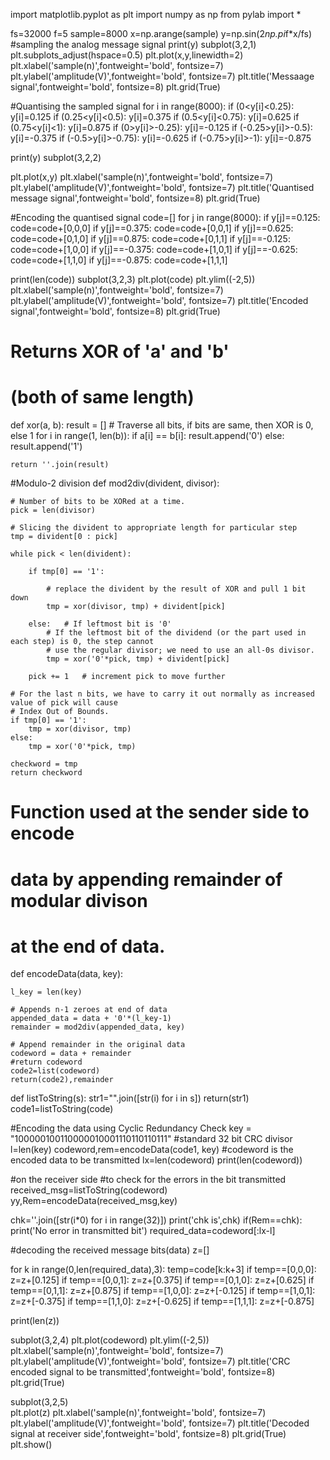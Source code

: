 import matplotlib.pyplot as plt
import numpy as np
from pylab import *

fs=32000
f=5
sample=8000
x=np.arange(sample)
y=np.sin(2*np.pi*f*x/fs) #sampling the analog message signal
print(y)
subplot(3,2,1)
plt.subplots_adjust(hspace=0.5)
plt.plot(x,y,linewidth=2)
plt.xlabel('sample(n)',fontweight='bold', fontsize=7)
plt.ylabel('amplitude(V)',fontweight='bold', fontsize=7)
plt.title('Messaage signal',fontweight='bold', fontsize=8)
plt.grid(True)

#Quantising the sampled signal
for i in range(8000):
    if (0<y[i]<0.25):
        y[i]=0.125
    if (0.25<y[i]<0.5):
        y[i]=0.375
    if (0.5<y[i]<0.75):
        y[i]=0.625
    if (0.75<y[i]<1):
        y[i]=0.875
    if (0>y[i]>-0.25):
        y[i]=-0.125
    if (-0.25>y[i]>-0.5):
        y[i]=-0.375
    if (-0.5>y[i]>-0.75):
        y[i]=-0.625
    if (-0.75>y[i]>-1):
        y[i]=-0.875    
      
    
print(y)
subplot(3,2,2)

plt.plot(x,y)
plt.xlabel('sample(n)',fontweight='bold', fontsize=7)
plt.ylabel('amplitude(V)',fontweight='bold', fontsize=7)
plt.title('Quantised message signal',fontweight='bold', fontsize=8)
plt.grid(True)


#Encoding the quantised signal
code=[]
for j in range(8000):
    if y[j]==0.125:
        code=code+[0,0,0]
    if y[j]==0.375:
        code=code+[0,0,1]
    if y[j]==0.625:
        code=code+[0,1,0]
    if y[j]==0.875:
        code=code+[0,1,1]
    if y[j]==-0.125:
        code=code+[1,0,0]
    if y[j]==-0.375:
        code=code+[1,0,1]
    if y[j]==-0.625:
        code=code+[1,1,0]
    if y[j]==-0.875:
        code=code+[1,1,1]
        
print(len(code))
subplot(3,2,3)
plt.plot(code)
plt.ylim((-2,5))
plt.xlabel('sample(n)',fontweight='bold', fontsize=7)
plt.ylabel('amplitude(V)',fontweight='bold', fontsize=7)
plt.title('Encoded signal',fontweight='bold', fontsize=8)
plt.grid(True)



# Returns XOR of 'a' and 'b' 
# (both of same length) 
def xor(a, b): 
    result = [] 
    # Traverse all bits, if bits are same, then XOR is 0, else 1 
    for i in range(1, len(b)): 
        if a[i] == b[i]: 
            result.append('0') 
        else: 
            result.append('1') 
  
    return ''.join(result) 
  
  
#Modulo-2 division 
def mod2div(divident, divisor): 
  
    # Number of bits to be XORed at a time. 
    pick = len(divisor) 
  
    # Slicing the divident to appropriate length for particular step 
    tmp = divident[0 : pick] 
  
    while pick < len(divident): 
  
        if tmp[0] == '1': 
  
            # replace the divident by the result of XOR and pull 1 bit down 
            tmp = xor(divisor, tmp) + divident[pick] 
  
        else:   # If leftmost bit is '0' 
            # If the leftmost bit of the dividend (or the part used in each step) is 0, the step cannot 
            # use the regular divisor; we need to use an all-0s divisor. 
            tmp = xor('0'*pick, tmp) + divident[pick] 
  
        pick += 1   # increment pick to move further 
  
    # For the last n bits, we have to carry it out normally as increased value of pick will cause 
    # Index Out of Bounds. 
    if tmp[0] == '1': 
        tmp = xor(divisor, tmp) 
    else: 
        tmp = xor('0'*pick, tmp) 
  
    checkword = tmp 
    return checkword 
  
# Function used at the sender side to encode 
# data by appending remainder of modular divison 
# at the end of data. 
def encodeData(data, key): 
  
    l_key = len(key) 
  
    # Appends n-1 zeroes at end of data 
    appended_data = data + '0'*(l_key-1) 
    remainder = mod2div(appended_data, key) 
  
    # Append remainder in the original data 
    codeword = data + remainder
    #return codeword
    code2=list(codeword)
    return(code2),remainder
   
def listToString(s):
    str1="".join([str(i) for i in s])
    return(str1)
code1=listToString(code)

#Encoding the data using Cyclic Redundancy Check
key = "100000100110000010001110110110111" #standard 32 bit CRC divisor
l=len(key)
codeword,rem=encodeData(code1, key)  #codeword is the encoded data to be transmitted
lx=len(codeword)
print(len(codeword))






#on the receiver side
#to check for the errors in the bit transmitted
received_msg=listToString(codeword)
yy,Rem=encodeData(received_msg,key)

chk=''.join([str(i*0) for i in range(32)])
print('chk is',chk)
if(Rem==chk):
   print('No error in transmitted bit')
required_data=codeword[:lx-l]

#decoding the received message bits(data)
z=[]

for k in range(0,len(required_data),3):
    temp=code[k:k+3]
    if temp==[0,0,0]:
        z=z+[0.125] 
    if temp==[0,0,1]:
        z=z+[0.375]
    if temp==[0,1,0]:
        z=z+[0.625]
    if temp==[0,1,1]:
        z=z+[0.875]
    if temp==[1,0,0]:
        z=z+[-0.125]
    if temp==[1,0,1]:
        z=z+[-0.375]
    if temp==[1,1,0]:
        z=z+[-0.625]
    if temp==[1,1,1]:
        z=z+[-0.875]    
        


print(len(z))

subplot(3,2,4)
plt.plot(codeword)
plt.ylim((-2,5))
plt.xlabel('sample(n)',fontweight='bold', fontsize=7)
plt.ylabel('amplitude(V)',fontweight='bold', fontsize=7)
plt.title('CRC encoded signal to be transmitted',fontweight='bold', fontsize=8)
plt.grid(True)


subplot(3,2,5)    
plt.plot(z)
plt.xlabel('sample(n)',fontweight='bold', fontsize=7)
plt.ylabel('amplitude(V)',fontweight='bold', fontsize=7)
plt.title('Decoded signal at receiver side',fontweight='bold', fontsize=8)
plt.grid(True)
plt.show()
